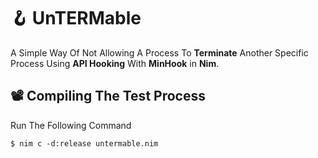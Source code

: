 
# 🪝 UnTERMable
A Simple Way Of Not Allowing A Process To **Terminate** Another Specific Process Using **API Hooking** With **MinHook** in **Nim**.  
## 📽️ Compiling The Test Process
Run The Following Command
```
$ nim c -d:release untermable.nim
```
